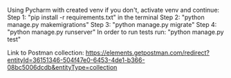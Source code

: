 Using Pycharm with created venv if you don't, activate venv and continue:
Step 1: "pip install -r requirements.txt" in the terminal
Step 2: "python manage.py makemigrations"
Step 3: "python manage.py migrate"
Step 4: "python manage.py runserver"
In order to run tests run:
    "python manage.py test"

Link to Postman collection: https://elements.getpostman.com/redirect?entityId=36151346-504f47e0-6453-4de1-b366-08bc5006dcdb&entityType=collection